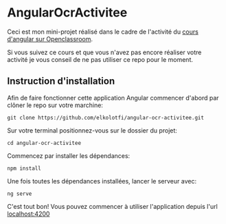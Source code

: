 # AngularOcrActivitee

Ceci est mon mini-projet réalisé dans le cadre de l'activité du [cours d'angular sur Openclassroom](https://openclassrooms.com/fr/courses/4668271-developpez-des-applications-web-avec-angular).

Si vous suivez ce cours et que vous n'avez pas encore réaliser votre activité je vous conseil de ne pas utiliser ce repo pour le moment.

## Instruction d'installation
Afin de faire fonctionner cette application Angular commencer d'abord par clôner le repo sur votre marchine:

`git clone https://github.com/elkolotfi/angular-ocr-activitee.git`

Sur votre terminal positionnez-vous sur le dossier du projet:

`cd angular-ocr-activitee`

Commencez par installer les dépendances:

`npm install`

Une fois toutes les dépendances installées, lancer le serveur avec:

`ng serve`

C'est tout bon! Vous pouvez commencer à utiliser l'application depuis l'url [localhost:4200](http://localhost:4200)
